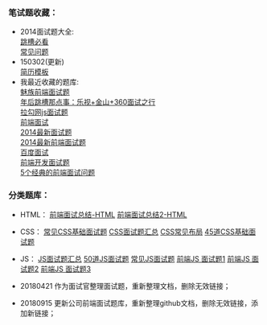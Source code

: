 ### 笔试题收藏：

* 2014面试题大全:  
  [跳槽必看](http://developer.51cto.com/art/201202/314618.htm)  
  [常见问题](http://www.csdn.net/article/2012-10-18/2810902-Front-end-Developer-Interview-Questions)  
* 150302(更新)  
  [简历模板](https://github.com/hacke2/ResumeSample)
* 我最近收藏的题库:  
  [魅族前端面试题](http://weibo.com/p/1001603857375168721423)  
  [年后跳槽那点事：乐视+金山+360面试之行](http://www.cnblogs.com/lvdabao/p/3660707.html)  
  [拉勾网js面试题](http://www.cnblogs.com/52cik/p/js-question-lg.html)  
  [前端面试](http://www.cnblogs.com/allenxing/p/3724382.html)  
  [2014最新面试题](http://www.html-js.com/article/1743)  
  [2014最新前端面试题](https://github.com/markyun/My-blog/tree/master/Front-end-Developer-Questions)  
  [百度面试](https://github.com/fex-team/interview-questions)  
  [前端开发面试题](http://segmentfault.com/a/1190000000465431)  
  [5个经典的前端面试问题](http://ourjs.com/detail/5%E4%B8%AA%E7%BB%8F%E5%85%B8%E7%9A%84%E5%89%8D%E7%AB%AF%E9%9D%A2%E8%AF%95%E9%97%AE%E9%A2%98)  

### 分类题库：
* HTML：
  [前端面试总结-HTML](https://www.jianshu.com/p/872f8fb425ce)
  [前端面试总结2-HTML](https://www.cnblogs.com/En-summerGarden/p/6973522.html)

* CSS：
  [常见CSS基础面试题](http://blog.sina.com.cn/s/blog_17bce02530102xw3e.html)
  [CSS面试题汇总](https://blog.csdn.net/u014328357/article/details/58098324)
  [CSS常见布局](https://www.sohu.com/a/168143624_274163)
  [45道CSS基础面试题](https://www.sohu.com/a/223556954_655394)

* JS：
  [JS面试题汇总](https://blog.csdn.net/u014328357/article/details/58587132)
  [50道JS面试题](https://blog.csdn.net/quhongqiang/article/details/80388401)
  [常见JS面试题](https://segmentfault.com/a/1190000011875256)
  [前端JS 面试题1](https://www.jianshu.com/p/fc1faa8730b2)
  [前端JS 面试题2](https://www.jianshu.com/p/1a20dac12cf6)
  [前端JS 面试题3](https://www.jianshu.com/p/988840419605)


* 20180421 作为面试官整理面试题，重新整理文档，删除无效链接；
* 20180915 更新公司前端面试题库，重新整理github文档，删除无效链接，添加新链接；

